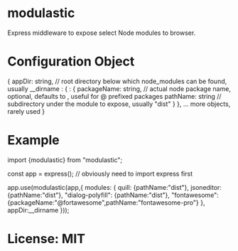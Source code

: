 # modulastic

Express middleware to expose select Node modules to browser.

# Configuration Object

{
	appDir: string, // root directory below which node_modules can be found, usually __dirname
	<browserRoot>: {
		<nameToExpose>: {
			packageName: string, // actual node package name, optional, defaults to <nameToExpose>, useful for @ prefixed packages
			pathName: string // subdirectory under the module to expose, usually "dist"
		}
	},
	... more <browserRoot> objects, rarely used
}

# Example

import {modulastic} from "modulastic";

const app = express(); // obviously need to import express first

app.use(modulastic(app,{
	modules: {
		quill: {pathName:"dist"},
		jsoneditor: {pathName:"dist"},
		"dialog-polyfill": {pathName:"dist"},
		"fontawesome": {packageName:"@fortawesome",pathName:"fontawesome-pro"}
	}, 
	appDir:__dirname
}));

# License: MIT
